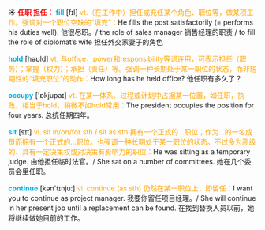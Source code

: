 ☀ <font color="red">**任职 担任：**</font>
<font color="sky blue">**fill**</font> [fɪl] 
<font color="orange">vt.（在工作中）担任或充任某个角色、职位等，做某项工作。强调对一个职位空缺的“填充”：</font>He fills the post satisfactorily (= performs his duties well). 他很尽职。/ the role of sales manager 销售经理的职责 / to fill the role of diplomat’s wife 担任外交家妻子的角色

<font color="sky blue">**hold**</font> [həʊld] 
<font color="orange">vt. 与office，power和responsibility等词连用，可表示担任（职务）；掌握（权力）；承担（责任）等。强调一种长期处于某一职位的状态，而非短期性的“填充职位”的动作：</font>How long has he held office? 他任职有多久了？

<font color="sky blue">**occupy**</font> ['ɒkjupaɪ] 
<font color="orange">vt. 在某一体系、过程或计划中占据某一位置，如任职，执政，相当于hold，稍微不如hold常用：</font>The president occupies the position for four years. 总统任期四年。

<font color="sky blue">**sit**</font> [sɪt] 
<font color="orange">vi. sit in/on/for sth / sit as sth 拥有一个正式的…职位；作为…的一名成员而拥有一个正式的…职位。也强调一种长期处于某一职位的状态。不过多为高级的、具有一定决策权或对决策有影响力的职位：</font>He was sitting as a temporary judge. 由他担任临时法官。/ She sat on a number of committees. 她在几个委员会里任职。

<font color="sky blue">**continue**</font> [kən'tɪnju:] 
<font color="orange">vi. continue (as sth) 仍然在某一职位上，即留任：</font>I want you to continue as project manager. 我要你留任项目经理。/ She will continue in her present job until a replacement can be found. 在找到替换人员以前，她将继续做她目前的工作。
